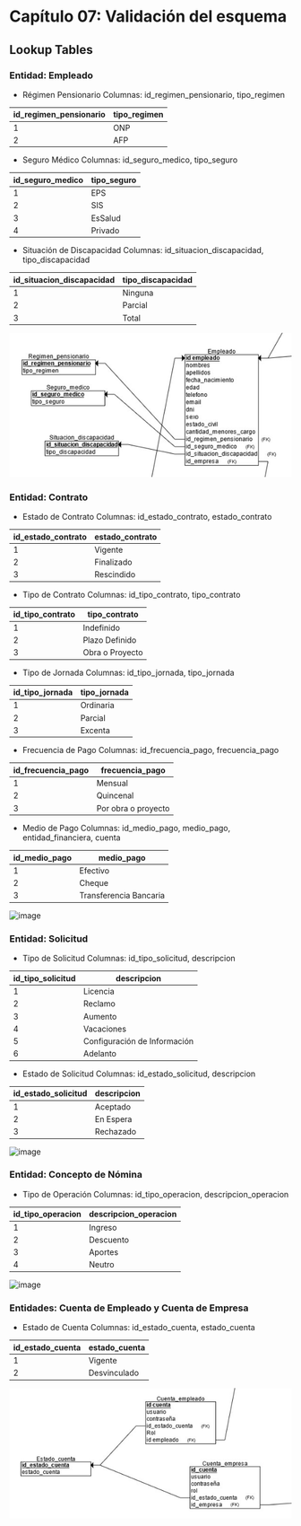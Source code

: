 # Capítulo 07: Validación del esquema
## Lookup Tables
### Entidad: Empleado
- Régimen Pensionario
Columnas: id_regimen_pensionario, tipo_regimen

|id_regimen_pensionario|tipo_regimen|
|----------------------|------------|
|1|ONP|
|2|AFP|

- Seguro Médico
Columnas: id_seguro_medico, tipo_seguro

|id_seguro_medico|tipo_seguro|
|----------------|-----------|
|1|EPS|
|2|SIS|
|3|EsSalud|
|4|Privado|

- Situación de Discapacidad
Columnas: id_situacion_discapacidad, tipo_discapacidad

|id_situacion_discapacidad|tipo_discapacidad|
|-------------------------|-----------------|
|1|Ninguna|
|2|Parcial|
|3|Total|


![image](https://github.com/JordanLau21/DBD-Grupo2---23-2/blob/main/MONOGRAF%C3%8DA/IM%C3%81GENES/empleado.jpg) <br>


### Entidad: Contrato
- Estado de Contrato
Columnas: id_estado_contrato, estado_contrato

|id_estado_contrato|estado_contrato|
|------------------|---------------|
|1|Vigente|
|2|Finalizado|
|3|Rescindido|


- Tipo de Contrato
Columnas: id_tipo_contrato, tipo_contrato

|id_tipo_contrato|tipo_contrato|
|----------------|-------------|
|1|Indefinido|
|2|Plazo Definido|
|3|Obra o Proyecto|


- Tipo de Jornada
Columnas: id_tipo_jornada, tipo_jornada

|id_tipo_jornada|tipo_jornada|
|---------------|------------|
|1|Ordinaria|
|2|Parcial|
|3|Excenta|

- Frecuencia de Pago
Columnas: id_frecuencia_pago, frecuencia_pago

|id_frecuencia_pago|frecuencia_pago|
|------------------|---------------|
|1|Mensual|
|2|Quincenal|
|3|Por obra o proyecto|

- Medio de Pago
Columnas: id_medio_pago, medio_pago, entidad_financiera, cuenta

|id_medio_pago|medio_pago|
|-------------|----------|
|1|Efectivo|
|2|Cheque|
|3|Transferencia Bancaria|

![image]() <br>


### Entidad: Solicitud
- Tipo de Solicitud
Columnas: id_tipo_solicitud, descripcion

|id_tipo_solicitud|descripcion|
|-----------------|-----------|
|1|Licencia|
|2|Reclamo|
|3|Aumento|
|4|Vacaciones|
|5|Configuración de Información|
|6|Adelanto|

- Estado de Solicitud
Columnas: id_estado_solicitud, descripcion

|id_estado_solicitud|descripcion|
|-------------------|-----------|
|1|Aceptado|
|2|En Espera|
|3|Rechazado|


![image]() <br>


### Entidad: Concepto de Nómina
- Tipo de Operación
Columnas: id_tipo_operacion, descripcion_operacion

|id_tipo_operacion|descripcion_operacion|
|-----------------|---------------------|
|1|Ingreso|
|2|Descuento|
|3|Aportes|
|4|Neutro|

![image]() <br>



### Entidades: Cuenta de Empleado y Cuenta de Empresa
- Estado de Cuenta
Columnas: id_estado_cuenta, estado_cuenta

|id_estado_cuenta|estado_cuenta|
|-----------------|---------------------|
|1|Vigente|
|2|Desvinculado|


![image](https://github.com/JordanLau21/DBD-Grupo2---23-2/blob/main/MONOGRAF%C3%8DA/IM%C3%81GENES/cuenta.jpg) <br>


